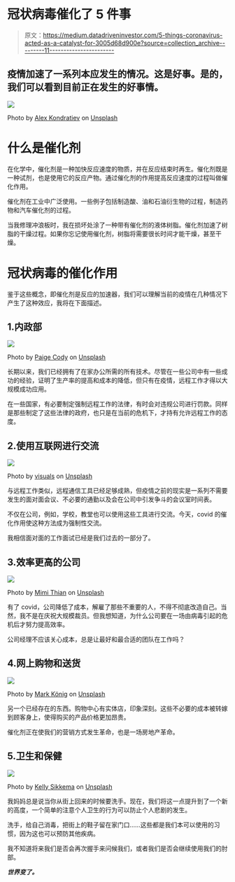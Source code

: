 # 冠状病毒催化了 5 件事

> 原文：<https://medium.datadriveninvestor.com/5-things-coronavirus-acted-as-a-catalyst-for-3005d68d900e?source=collection_archive---------11----------------------->

## 疫情加速了一系列本应发生的情况。这是好事。是的，我们可以看到目前正在发生的好事情。

![](img/2f52f0de500ef0d7b5187537e885e008.png)

Photo by [Alex Kondratiev](https://unsplash.com/@alexkondratiev?utm_source=medium&utm_medium=referral) on [Unsplash](https://unsplash.com?utm_source=medium&utm_medium=referral)

# 什么是催化剂

在化学中，催化剂是一种加快反应速度的物质，并在反应结束时再生。催化剂既是一种试剂，也是使用它的反应产物。通过催化剂的作用提高反应速度的过程叫做催化作用。

催化剂在工业中广泛使用。一些例子包括制造酸、油和石油衍生物的过程，制造药物和汽车催化剂的过程。

当我修理冲浪板时，我在损坏处涂了一种带有催化剂的液体树脂。催化剂加速了树脂的干燥过程。如果你忘记使用催化剂，树脂将需要很长时间才能干燥，甚至干燥。

# 冠状病毒的催化作用

鉴于这些概念，即催化剂是反应的加速器，我们可以理解当前的疫情在几种情况下产生了这种效应，我将在下面描述。

## 1.内政部

![](img/bca2618e5a69c32c56adc775980ddcf6.png)

Photo by [Paige Cody](https://unsplash.com/@paige_cody?utm_source=medium&utm_medium=referral) on [Unsplash](https://unsplash.com?utm_source=medium&utm_medium=referral)

长期以来，我们已经拥有了在家办公所需的所有技术。尽管在一些公司中有一些成功的经验，证明了生产率的提高和成本的降低，但只有在疫情，远程工作才得以大规模成功应用。

在一些国家，有必要制定强制远程工作的法律，有时会对违规公司进行罚款。同样是那些制定了这些法律的政府，也只是在当前的危机下，才持有允许远程工作的态度。

## 2.使用互联网进行交流

![](img/434875af867b79aa8fae99d7e61493eb.png)

Photo by [visuals](https://unsplash.com/@visuals?utm_source=medium&utm_medium=referral) on [Unsplash](https://unsplash.com?utm_source=medium&utm_medium=referral)

与远程工作类似，远程通信工具已经足够成熟，但疫情之前的现实是一系列不需要发生的面对面会议、不必要的通勤以及会在公司中引发争斗的会议室时间表。

不仅在公司，例如，学校，教堂也可以使用这些工具进行交流。今天，covid 的催化作用使这种方法成为强制性交流。

我相信面对面的工作面试已经是我们过去的一部分了。

## 3.效率更高的公司

![](img/ee3401cd9eb8a22cf99e56550d070150.png)

Photo by [Mimi Thian](https://unsplash.com/@mimithian?utm_source=medium&utm_medium=referral) on [Unsplash](https://unsplash.com?utm_source=medium&utm_medium=referral)

有了 covid，公司降低了成本，解雇了那些不重要的人，不得不彻底改造自己。当然，我不是在庆祝大规模裁员。但我想知道，为什么公司要在一场由病毒引起的危机后才努力提高效率。

公司经理不应该关心成本，总是让最好和最合适的团队在工作吗？

## 4.网上购物和送货

![](img/b585302de3857a0ac35803b70db78561.png)

Photo by [Mark König](https://unsplash.com/@markkoenig?utm_source=medium&utm_medium=referral) on [Unsplash](https://unsplash.com?utm_source=medium&utm_medium=referral)

另一个已经存在的东西。购物中心有实体店，印象深刻。这些不必要的成本被转嫁到顾客身上，使得购买的产品价格更加昂贵。

催化剂正在使我们的营销方式发生革命，也是一场房地产革命。

## 5.卫生和保健

![](img/659a8f04767dfa60ccbf4712426d67a9.png)

Photo by [Kelly Sikkema](https://unsplash.com/@kellysikkema?utm_source=medium&utm_medium=referral) on [Unsplash](https://unsplash.com?utm_source=medium&utm_medium=referral)

我妈妈总是说当你从街上回来的时候要洗手。现在，我们将这一点提升到了一个新的高度，一个简单的注意个人卫生的行为可以防止个人悲剧的发生。

洗手，给自己消毒，把街上的鞋子留在家门口……这些都是我们本可以使用的习惯，因为这也可以预防其他疾病。

我不知道将来我们是否会再次握手来问候我们，或者我们是否会继续使用我们的肘部。

***世界变了。***